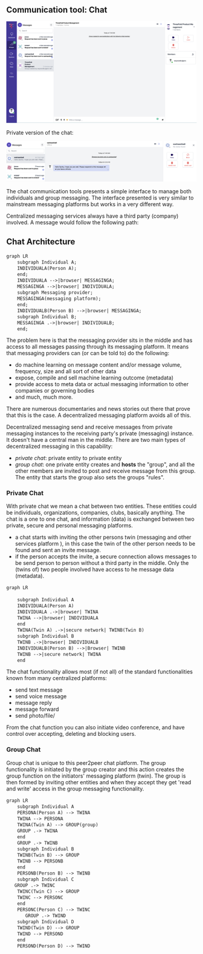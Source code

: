 
## Communication tool: Chat


![groups_and_contacts](img/chat_people_invite.png)

Private version of the chat:

![private_chat](img/chat_overview.png)


The chat communication tools presents a simple interface to manage both individuals and group messaging. The interface presented is very similar to mainstream messaging platforms but works in a very different way.

Centralized messaging services always have a third party (company) involved.  A message would follow the following path:

## Chat Architecture

```mermaid
graph LR
    subgraph Individual A;
    INDIVIDUALA(Person A);
    end;
    INDIVIDUALA -->|browser| MESSAGINGA;
    MESSAGINGA -->|browser| INDIVIDUALA;
    subgraph Messaging provider;
    MESSAGINGA(messaging platform);
    end;
    INDIVIDUALB(Person B) -->|browser| MESSAGINGA;
    subgraph Individual B;
    MESSAGINGA .->|browser| INDIVIDUALB;
    end;
```

The problem here is that the messaging provider sits in the middle and has access to all messages passing through its messaging platform. It means that messaging providers can (or can be told to) do the following:
- do machine learning on message content and/or message volume, frequency, size and all sort of other data
- expose, compile and sell machine learning outcome (metadata)
- provide access to meta data or actual messaging information to other companies or governing bodies
- and much, much more.

There are numerous documentaries and news stories out there that prove that this is the case. A decentralized messaging platform avoids all of this.

Decentralized messaging send and receive messages from private messaging instances to the receiving party's private (messaging) instance. It doesn't have a central man in the middle. There are two main types of decentralized messaging in this capability:
- _private chat_: private entity to private entity
- _group chat_: one private entity creates and **hosts** the "group", and all the other members are invited to post and receive message from this group. The entity that starts the group also sets the groups "rules".


### Private Chat

With private chat we mean a chat between two entities. These entities could be individuals, organizations, companies, clubs, basically anything.  The chat is a one to one chat, and information (data) is exchanged between two private, secure and personal messaging platforms.
- a chat starts with inviting the other persons twin (messaging and other services platform ), in this case the twin of the other person needs to be found and sent an invite message.
- if the person accepts the invite, a secure connection allows messages to be send person to person without a third party in the middle. Only the (twins of) two people involved have access to he message data (metadata).

```mermaid
graph LR
    
    subgraph Individual A
    INDIVIDUALA(Person A)
    INDIVIDUALA .->|browser| TWINA
    TWINA -->|browser| INDIVIDUALA
    end
    TWINA(Twin A) .->|secure network| TWINB(Twin B)
    subgraph Individual B
    TWINB .->|browser| INDIVIDUALB
    INDIVIDUALB(Person B) -->|Browser| TWINB
    TWINB -->|secure network| TWINA
    end
```

The chat functionality allows most (if not all) of the standard functionalities known from many centralized platforms:
- send text message
- send voice message
- message reply
- message forward
- send photo/file/

From the chat function you can also initiate video conference, and have control over accepting, deleting and blocking users.


### Group Chat

Group chat is unique to this peer2peer chat platform. The group functionality is initiated by the group creator and this action creates the group function on the initiators' messaging platform (twin). The group is then formed by inviting other entities and when they accept they get 'read and write' access in the group messaging functionality.

```mermaid
graph LR
    subgraph Individual A
    PERSONA(Person A) --> TWINA
    TWINA --> PERSONA
    TWINA(Twin A) --> GROUP(group)
    GROUP .-> TWINA
    end
    GROUP .-> TWINB
    subgraph Individual B
    TWINB(Twin B) --> GROUP
    TWINB --> PERSONB
    end
    PERSONB(Person B) --> TWINB
    subgraph Individual C
   GROUP .-> TWINC
    TWINC(Twin C) --> GROUP
    TWINC --> PERSONC
    end
    PERSONC(Person C) --> TWINC
       GROUP .-> TWIND
    subgraph Individual D
    TWIND(Twin D) --> GROUP
    TWIND --> PERSOND
    end
    PERSOND(Person D) --> TWIND
```



<div style="text-align: center;">

<!-- ![communication tool chat](img/oc.png) -->

</div>
